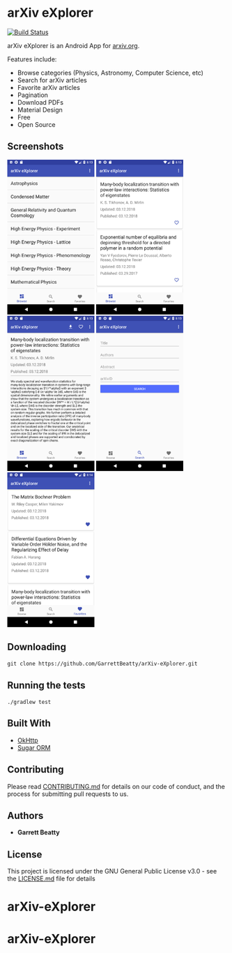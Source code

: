 # arXiv eXplorer 
[![Build Status](https://travis-ci.org/GarrettBeatty/arXiv-eXplorer.svg?branch=master)](https://travis-ci.org/GarrettBeatty/arXiv-eXplorer)

arXiv eXplorer is an Android App for [arxiv.org](http://www.arxiv.org).


Features include:
* Browse categories (Physics, Astronomy, Computer Science, etc)
* Search for arXiv articles
* Favorite arXiv articles
* Pagination
* Download PDFs
* Material Design
* Free
* Open Source

## Screenshots
<img src="screenshots/phone/main.png" width="200"> <img src="screenshots/phone/browse.png" width="200">
<img src="screenshots/phone/details.png" width="200"> <img src="screenshots/phone/search.png" width="200">
<img src="screenshots/phone/favorites.png" width="200">


## Downloading

```
git clone https://github.com/GarrettBeatty/arXiv-eXplorer.git
```

## Running the tests

```
./gradlew test
```

## Built With

* [OkHttp](http://square.github.io/okhttp/)
* [Sugar ORM](http://satyan.github.io/sugar/)

## Contributing

Please read [CONTRIBUTING.md](CONTRIBUTING.md) for details on our code of conduct, and the process for submitting pull requests to us.

## Authors

* **Garrett Beatty**

## License

This project is licensed under the GNU General Public License v3.0 - see the [LICENSE.md](LICENSE.md) file for details
# arXiv-eXplorer
# arXiv-eXplorer
